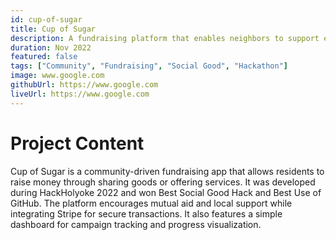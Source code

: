 ```yaml
---
id: cup-of-sugar
title: Cup of Sugar
description: A fundraising platform that enables neighbors to support each other by offering goods and services.
duration: Nov 2022
featured: false
tags: ["Community", "Fundraising", "Social Good", "Hackathon"]
image: www.google.com
githubUrl: https://www.google.com
liveUrl: https://www.google.com
---
```


# Project Content

Cup of Sugar is a community-driven fundraising app that allows residents to raise money through sharing goods or offering services. It was developed during HackHolyoke 2022 and won Best Social Good Hack and Best Use of GitHub. The platform encourages mutual aid and local support while integrating Stripe for secure transactions. It also features a simple dashboard for campaign tracking and progress visualization.
